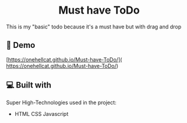 <h1 align="center" id="title">Must have ToDo</h1>

<p id="description">This is my "basic" todo because it's a must have but with drag and drop</p>

<h2>🚀 Demo</h2>

[https://onehellcat.github.io/Must-have-ToDo/]( https://onehellcat.github.io/Must-have-ToDo/)

  
  
<h2>💻 Built with</h2>

Super High-Technologies used in the project:

*   HTML CSS Javascript
